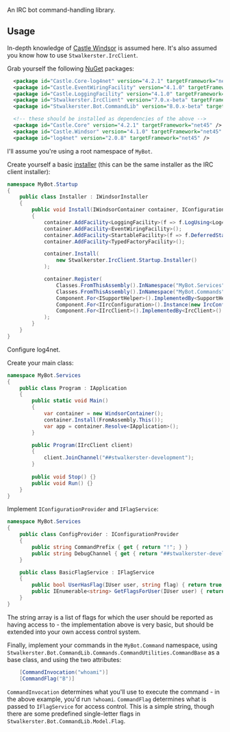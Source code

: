 An IRC bot command-handling library.

## Usage
In-depth knowledge of [Castle Windsor](https://github.com/castleproject/Windsor/blob/master/docs/README.md) is assumed here. It's also assumed you know how to use `Stwalkerster.IrcClient`.

Grab yourself the following [NuGet](https://docs.microsoft.com/en-us/nuget/what-is-nuget) packages:
```xml
  <package id="Castle.Core-log4net" version="4.2.1" targetFramework="net45" />
  <package id="Castle.EventWiringFacility" version="4.1.0" targetFramework="net45" />
  <package id="Castle.LoggingFacility" version="4.1.0" targetFramework="net45" />
  <package id="Stwalkerster.IrcClient" version="7.0.x-beta" targetFramework="net45" />
  <package id="Stwalkerster.Bot.CommandLib" version="8.0.x-beta" targetFramework="net45" />

  <!-- these should be installed as dependencies of the above -->
  <package id="Castle.Core" version="4.2.1" targetFramework="net45" />
  <package id="Castle.Windsor" version="4.1.0" targetFramework="net45" />
  <package id="log4net" version="2.0.8" targetFramework="net45" />
```

I'll assume you're using a root namespace of `MyBot`.

Create yourself a basic [installer](https://github.com/castleproject/Windsor/blob/master/docs/installers.md) (this can be the same installer as the IRC client installer):
```csharp
namespace MyBot.Startup
{
    public class Installer : IWindsorInstaller
    {
        public void Install(IWindsorContainer container, IConfigurationStore store)
        {
            container.AddFacility<LoggingFacility>(f => f.LogUsing<Log4netFactory>().WithConfig("log4net.xml"));
            container.AddFacility<EventWiringFacility>();
            container.AddFacility<StartableFacility>(f => f.DeferredStart());
            container.AddFacility<TypedFactoryFacility>();

            container.Install(
                new Stwalkerster.IrcClient.Startup.Installer()
            );

            container.Register(
                Classes.FromThisAssembly().InNamespace("MyBot.Services").WithServiceAllInterfaces(),
                Classes.FromThisAssembly().InNamespace("MyBot.Commands").LifestyleTransient(),
                Component.For<ISupportHelper>().ImplementedBy<SupportHelper>(),
                Component.For<IIrcConfiguration>().Instance(new IrcConfiguration(/* ... */)),
                Component.For<IIrcClient>().ImplementedBy<IrcClient>().Start()
            );
        }
    }
}
```

Configure log4net.

Create your main class:
```csharp
namespace MyBot.Services
{
    public class Program : IApplication
    {
        public static void Main()
        {
            var container = new WindsorContainer();
            container.Install(FromAssembly.This());
            var app = container.Resolve<IApplication>();
        }

        public Program(IIrcClient client)
        {
            client.JoinChannel("##stwalkerster-development");
        }
        
        public void Stop() {}
        public void Run() {}
    }
}
```

Implement `IConfigurationProvider` and `IFlagService`:
```csharp
namespace MyBot.Services
{
    public class ConfigProvider : IConfigurationProvider
    {
        public string CommandPrefix { get { return "!"; } }
        public string DebugChannel { get { return "##stwalkerster-development"; } }
    }

    public class BasicFlagService : IFlagService
    {
        public bool UserHasFlag(IUser user, string flag) { return true; }
        public IEnumerable<string> GetFlagsForUser(IUser user) { return new[] {"A", "D", "P", "O", "B", "C"}; }
    }
}
```
The string array is a list of flags for which the user should be reported as having access to - the implementation above is very basic, but should be extended into your own access control system.

Finally, implement your commands in the `MyBot.Command` namespace, using `Stwalkerster.Bot.CommandLib.Commands.CommandUtilities.CommandBase` as a base class, and using the two attributes:
```csharp
    [CommandInvocation("whoami")]
    [CommandFlag("B")]
```

`CommandInvocation` determines what you'll use to execute the command - in the above example, you'd run `!whoami`. `CommandFlag` determines what is passed to `IFlagService` for access control. This is a simple string, though there are some predefined single-letter flags in `Stwalkerster.Bot.CommandLib.Model.Flag`.
